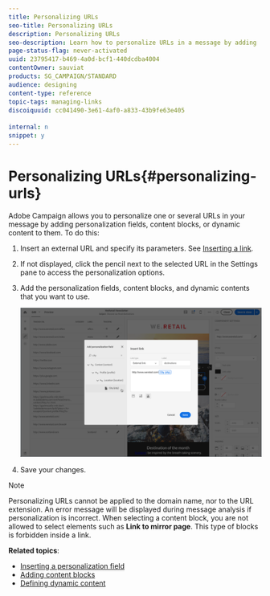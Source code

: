 ```yaml
---
title: Personalizing URLs
seo-title: Personalizing URLs
description: Personalizing URLs
seo-description: Learn how to personalize URLs in a message by adding                 personalization fields, content blocks, or dynamic content.
page-status-flag: never-activated
uuid: 23795417-b469-4a0d-bcf1-440dcdba4004
contentOwner: sauviat
products: SG_CAMPAIGN/STANDARD
audience: designing
content-type: reference
topic-tags: managing-links
discoiquuid: cc041490-3e61-4af0-a833-43b9fe63e405

internal: n
snippet: y
---
```


# Personalizing URLs{#personalizing-urls}

Adobe Campaign allows you to personalize one or several URLs in your message by adding personalization fields, content blocks, or dynamic content to them. To do this:

1. Insert an external URL and specify its parameters. See [Inserting a link](../../designing/using/inserting-a-link.md).
1. If not displayed, click the pencil next to the selected URL in the Settings pane to access the personalization options.
1. Add the personalization fields, content blocks, and dynamic contents that you want to use.

   ![](assets/des_personalize_links.png)

1. Save your changes.

>[!NOTE]
>
>Personalizing URLs cannot be applied to the domain name, nor to the URL extension. An error message will be displayed during message analysis if personalization is incorrect. When selecting a content block, you are not allowed to select elements such as **Link to mirror page**. This type of blocks is forbidden inside a link.

**Related topics**:

* [Inserting a personalization field](../../designing/using/inserting-a-personalization-field.md)
* [Adding content blocks](../../designing/using/adding-a-content-block.md)
* [Defining dynamic content](../../designing/using/defining-dynamic-content-in-an-email.md)

